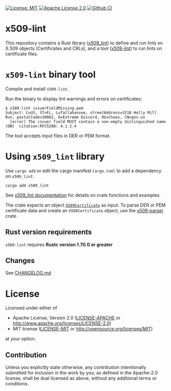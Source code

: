 [![License: MIT](https://img.shields.io/badge/License-MIT-yellow.svg)](./LICENSE-MIT)
[![Apache License 2.0](https://img.shields.io/badge/License-Apache%202.0-blue.svg)](./LICENSE-APACHE)
[![Github CI](https://github.com/chifflier/x509-lint/workflows/Continuous%20integration/badge.svg)](https://github.com/chifflier/x509-lint/actions)

# x509-lint

This repository contains a Rust library ([x509_lint](x509_lint)) to define and run lints on X.509 objects (Certificates
and CRLs), and a tool ([x509-lint](src/main.rs)) to run lints on certificate files.

# `x509-lint` binary tool

Compile and install `x509-lint`.

Run the binary to display lint warnings and errors on certificates:
```shell
$ x509-lint issuerFieldMissing.pem
Subject: C=US, ST=FL, L=Tallahassee, streetAddress=3210 Holly Mill Run, postalCode=30062, O=Extreme Discord, OU=Chaos, CN=gov.us
  [error] The issuer field MUST contain a non-empty distinguished name (DN)  citation:RFC5280: 4.1.2.4
```

The tool accepts input files in DER or PEM format.

# Using `x509_lint` library

Use `cargo add` or edit the cargo manifest `Cargo.toml` to add a dependency on `x509_lint`:
```
cargo add x509_lint
```

See [x509_lint documentation](https://docs.rs/x509-lint/) for details on crate functions and examples.

The crate expects an object [`X509Certificate`](https://docs.rs/x509-parser/latest/x509_parser/certificate/struct.X509Certificate.html) as input.
To parse DER or PEM certificate data and create an `X509Certificate` object, use the [x509-parser](https://crates.io/crates/x509-parser/) crate.

## Rust version requirements

`x509-lint` requires **Rustc version 1.70.0 or greater**

## Changes

See [CHANGELOG.md](CHANGELOG.md)

# License

Licensed under either of

 * Apache License, Version 2.0
   ([LICENSE-APACHE](LICENSE-APACHE) or http://www.apache.org/licenses/LICENSE-2.0)
 * MIT license
   ([LICENSE-MIT](LICENSE-MIT) or http://opensource.org/licenses/MIT)

at your option.

## Contribution

Unless you explicitly state otherwise, any contribution intentionally submitted
for inclusion in the work by you, as defined in the Apache-2.0 license, shall be
dual licensed as above, without any additional terms or conditions.
